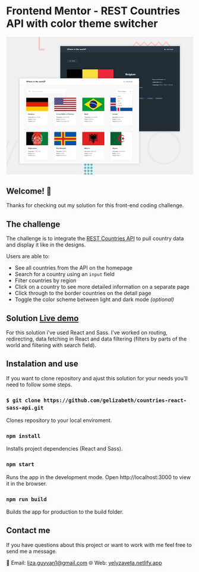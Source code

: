 # Frontend Mentor - REST Countries API with color theme switcher

![Design preview for the REST Countries API with color theme switcher coding challenge](./desktop-preview.jpg)

## Welcome! 👋

Thanks for checking out my solution for this front-end coding challenge.

## The challenge

The challenge is to integrate the [REST Countries API](https://restcountries.eu) to pull country data and display it like in the designs.

Users are able to:

- See all countries from the API on the homepage
- Search for a country using an `input` field
- Filter countries by region
- Click on a country to see more detailed information on a separate page
- Click through to the border countries on the detail page
- Toggle the color scheme between light and dark mode *(optional)*

## Solution [Live demo](https://countries-react-sass.netlify.app/)

For this solution i've used React and Sass. I've worked on routing, redirecting, data fetching in React and data filtering (filters by parts of the world and filtering with search field).

## Instalation and use
If you want to clone repository and ajust this solution for your needs you'll need to follow some steps.

### `$ git clone https://github.com/gelizabeth/countries-react-sass-api.git`
Clones repository to your local enviroment.

### `npm install`
Installs project dependencies (React and Sass).

### `npm start`
Runs the app in the development mode.
Open http://localhost:3000 to view it in the browser.

### `npm run build`
Builds the app for production to the build folder.

## Contact me
If you have questions about this project or want to work with me feel free to send me a message.

📧 Email: liza.guyvan1@gmail.com
🌐 Web: [yelyzaveta.netlify.app](https://yelyzaveta.netlify.app/about)






